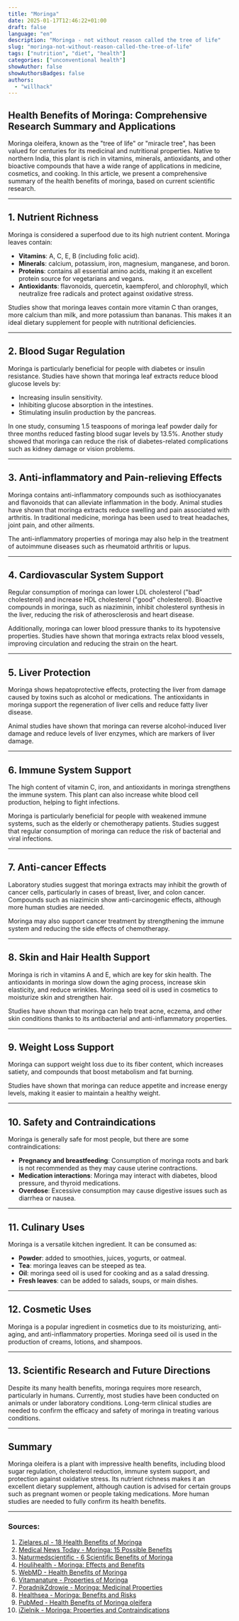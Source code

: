 ```yaml
---
title: "Moringa"
date: 2025-01-17T12:46:22+01:00
draft: false
language: "en"
description: "Moringa - not without reason called the tree of life"
slug: "moringa-not-without-reason-called-the-tree-of-life"
tags: ["nutrition", "diet", "health"]
categories: ["unconventional health"]
showAuthor: false
showAuthorsBadges: false
authors:
  - "willhack"
---
```

## Health Benefits of Moringa: Comprehensive Research Summary and Applications

Moringa oleifera, known as the "tree of life" or "miracle tree", has been valued for centuries for its medicinal and nutritional properties. Native to northern India, this plant is rich in vitamins, minerals, antioxidants, and other bioactive compounds that have a wide range of applications in medicine, cosmetics, and cooking. In this article, we present a comprehensive summary of the health benefits of moringa, based on current scientific research.

---

## 1. Nutrient Richness
Moringa is considered a superfood due to its high nutrient content. Moringa leaves contain:
- **Vitamins**: A, C, E, B (including folic acid).
- **Minerals**: calcium, potassium, iron, magnesium, manganese, and boron.
- **Proteins**: contains all essential amino acids, making it an excellent protein source for vegetarians and vegans.
- **Antioxidants**: flavonoids, quercetin, kaempferol, and chlorophyll, which neutralize free radicals and protect against oxidative stress.

Studies show that moringa leaves contain more vitamin C than oranges, more calcium than milk, and more potassium than bananas. This makes it an ideal dietary supplement for people with nutritional deficiencies.

---

## 2. Blood Sugar Regulation
Moringa is particularly beneficial for people with diabetes or insulin resistance. Studies have shown that moringa leaf extracts reduce blood glucose levels by:
- Increasing insulin sensitivity.
- Inhibiting glucose absorption in the intestines.
- Stimulating insulin production by the pancreas.

In one study, consuming 1.5 teaspoons of moringa leaf powder daily for three months reduced fasting blood sugar levels by 13.5%. Another study showed that moringa can reduce the risk of diabetes-related complications such as kidney damage or vision problems.

---

## 3. Anti-inflammatory and Pain-relieving Effects
Moringa contains anti-inflammatory compounds such as isothiocyanates and flavonoids that can alleviate inflammation in the body. Animal studies have shown that moringa extracts reduce swelling and pain associated with arthritis. In traditional medicine, moringa has been used to treat headaches, joint pain, and other ailments.

The anti-inflammatory properties of moringa may also help in the treatment of autoimmune diseases such as rheumatoid arthritis or lupus.

---

## 4. Cardiovascular System Support
Regular consumption of moringa can lower LDL cholesterol ("bad" cholesterol) and increase HDL cholesterol ("good" cholesterol). Bioactive compounds in moringa, such as niaziminin, inhibit cholesterol synthesis in the liver, reducing the risk of atherosclerosis and heart disease.

Additionally, moringa can lower blood pressure thanks to its hypotensive properties. Studies have shown that moringa extracts relax blood vessels, improving circulation and reducing the strain on the heart.

---

## 5. Liver Protection
Moringa shows hepatoprotective effects, protecting the liver from damage caused by toxins such as alcohol or medications. The antioxidants in moringa support the regeneration of liver cells and reduce fatty liver disease.

Animal studies have shown that moringa can reverse alcohol-induced liver damage and reduce levels of liver enzymes, which are markers of liver damage.

---

## 6. Immune System Support
The high content of vitamin C, iron, and antioxidants in moringa strengthens the immune system. This plant can also increase white blood cell production, helping to fight infections.

Moringa is particularly beneficial for people with weakened immune systems, such as the elderly or chemotherapy patients. Studies suggest that regular consumption of moringa can reduce the risk of bacterial and viral infections.

---

## 7. Anti-cancer Effects
Laboratory studies suggest that moringa extracts may inhibit the growth of cancer cells, particularly in cases of breast, liver, and colon cancer. Compounds such as niazimicin show anti-carcinogenic effects, although more human studies are needed.

Moringa may also support cancer treatment by strengthening the immune system and reducing the side effects of chemotherapy.

---

## 8. Skin and Hair Health Support
Moringa is rich in vitamins A and E, which are key for skin health. The antioxidants in moringa slow down the aging process, increase skin elasticity, and reduce wrinkles. Moringa seed oil is used in cosmetics to moisturize skin and strengthen hair.

Studies have shown that moringa can help treat acne, eczema, and other skin conditions thanks to its antibacterial and anti-inflammatory properties.

---

## 9. Weight Loss Support
Moringa can support weight loss due to its fiber content, which increases satiety, and compounds that boost metabolism and fat burning.

Studies have shown that moringa can reduce appetite and increase energy levels, making it easier to maintain a healthy weight.

---

## 10. Safety and Contraindications
Moringa is generally safe for most people, but there are some contraindications:
- **Pregnancy and breastfeeding**: Consumption of moringa roots and bark is not recommended as they may cause uterine contractions.
- **Medication interactions**: Moringa may interact with diabetes, blood pressure, and thyroid medications.
- **Overdose**: Excessive consumption may cause digestive issues such as diarrhea or nausea.

---

## 11. Culinary Uses
Moringa is a versatile kitchen ingredient. It can be consumed as:
- **Powder**: added to smoothies, juices, yogurts, or oatmeal.
- **Tea**: moringa leaves can be steeped as tea.
- **Oil**: moringa seed oil is used for cooking and as a salad dressing.
- **Fresh leaves**: can be added to salads, soups, or main dishes.

---

## 12. Cosmetic Uses
Moringa is a popular ingredient in cosmetics due to its moisturizing, anti-aging, and anti-inflammatory properties. Moringa seed oil is used in the production of creams, lotions, and shampoos.

---

## 13. Scientific Research and Future Directions
Despite its many health benefits, moringa requires more research, particularly in humans. Currently, most studies have been conducted on animals or under laboratory conditions. Long-term clinical studies are needed to confirm the efficacy and safety of moringa in treating various conditions.

---

## Summary
Moringa oleifera is a plant with impressive health benefits, including blood sugar regulation, cholesterol reduction, immune system support, and protection against oxidative stress. Its nutrient richness makes it an excellent dietary supplement, although caution is advised for certain groups such as pregnant women or people taking medications. More human studies are needed to fully confirm its health benefits.

---

### Sources:
1. [Zielares.pl - 18 Health Benefits of Moringa](https://zielares.pl/blog/18-wlasciwosci-zdrowotnych-moringi/)  
2. [Medical News Today - Moringa: 15 Possible Benefits](https://www.medicalnewstoday.com/articles/319916)  
3. [Naturmedscientific - 6 Scientific Benefits of Moringa](https://naturmedscientific.com/pl/6-naukowych-korzy%C5%9Bci-zdrowotnych-moringi-oleifera/)  
4. [Houlihealth - Moringa: Effects and Benefits](https://houlihealth.de/pl/2025/01/01/moringa-cud-natury-dla-zdrowia-i-dobrego-samopoczucia/)  
5. [WebMD - Health Benefits of Moringa](https://www.webmd.com/vitamins-and-supplements/health-benefits-moringa)  
6. [Vitamanature - Properties of Moringa](https://vitamanature.pl/moringa-wlasciwosci-korzysci-i-dzialanie-na-co-pomaga/)  
7. [PoradnikZdrowie - Moringa: Medicinal Properties](https://www.poradnikzdrowie.pl/zdrowie/medycyna-alternatywna/moringa-wlasciwosci-lecznicze-i-zastosowanie-aa-VQx7-DB1C-pNWN.html)  
8. [Healthsea - Moringa: Benefits and Risks](https://healthsea.com/moringa/)  
9. [PubMed - Health Benefits of Moringa oleifera](https://pubmed.ncbi.nlm.nih.gov/25374169/)  
10. [iZielnik - Moringa: Properties and Contraindications](https://www.izielnik.pl/blog/moringa-wlasciwosci-zastosowanie-przeciwwskazania)
